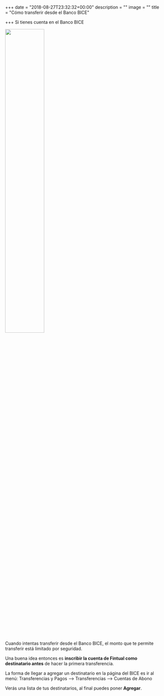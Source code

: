+++
date = "2018-08-27T23:32:32+00:00"
description = ""
image = ""
title = "Cómo transferir desde el Banco BICE"

+++
Si tienes cuenta en el Banco BICE

<img src="/uploads/Screen Shot 2018-08-27 at 4.38.32 PM.png" style="width:50%;height: auto;"/>

Cuando intentas transferir desde el Banco BICE, el monto que te permite transferir está limitado por seguridad.

Una buena idea entonces es **inscribir la cuenta de Fintual como destinatario antes** de hacer la primera transferencia.

La forma de llegar a agregar un destinatario en la página del BICE es ir al menú: Transferencias y Pagos --> Transferencias --> Cuentas de Abono

Verás una lista de tus destinatarios, al final puedes poner **Agregar**.
